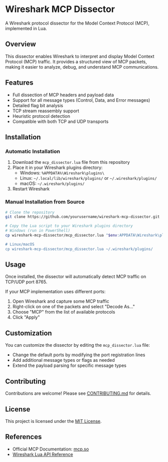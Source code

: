# Wireshark MCP Dissector

A Wireshark protocol dissector for the Model Context Protocol (MCP), implemented in Lua.

## Overview

This dissector enables Wireshark to interpret and display Model Context Protocol (MCP) traffic. It provides a structured view of MCP packets, making it easier to analyze, debug, and understand MCP communications.

## Features

- Full dissection of MCP headers and payload data
- Support for all message types (Control, Data, and Error messages)
- Detailed flag bit analysis
- TCP stream reassembly support
- Heuristic protocol detection
- Compatible with both TCP and UDP transports

## Installation

### Automatic Installation

1. Download the `mcp_dissector.lua` file from this repository
2. Place it in your Wireshark plugins directory:
   - Windows: `%APPDATA%\Wireshark\plugins\`
   - Linux: `~/.local/lib/wireshark/plugins/` or `~/.wireshark/plugins/`
   - macOS: `~/.wireshark/plugins/`
3. Restart Wireshark

### Manual Installation from Source

```bash
# Clone the repository
git clone https://github.com/yourusername/wireshark-mcp-dissector.git

# Copy the Lua script to your Wireshark plugins directory
# Windows (run in PowerShell)
cp wireshark-mcp-dissector/mcp_dissector.lua "$env:APPDATA\Wireshark\plugins\"

# Linux/macOS
cp wireshark-mcp-dissector/mcp_dissector.lua ~/.wireshark/plugins/
```

## Usage

Once installed, the dissector will automatically detect MCP traffic on TCP/UDP port 8765.

If your MCP implementation uses different ports:

1. Open Wireshark and capture some MCP traffic
2. Right-click on one of the packets and select "Decode As..."
3. Choose "MCP" from the list of available protocols
4. Click "Apply"

## Customization

You can customize the dissector by editing the `mcp_dissector.lua` file:

- Change the default ports by modifying the port registration lines
- Add additional message types or flags as needed
- Extend the payload parsing for specific message types

## Contributing

Contributions are welcome! Please see [CONTRIBUTING.md](CONTRIBUTING.md) for details.

## License

This project is licensed under the [MIT License](LICENSE).

## References

- Official MCP Documentation: [mcp.so](https://mcp.so)
- [Wireshark Lua API Reference](https://www.wireshark.org/docs/wsdg_html_chunked/wsluarm_modules.html)
